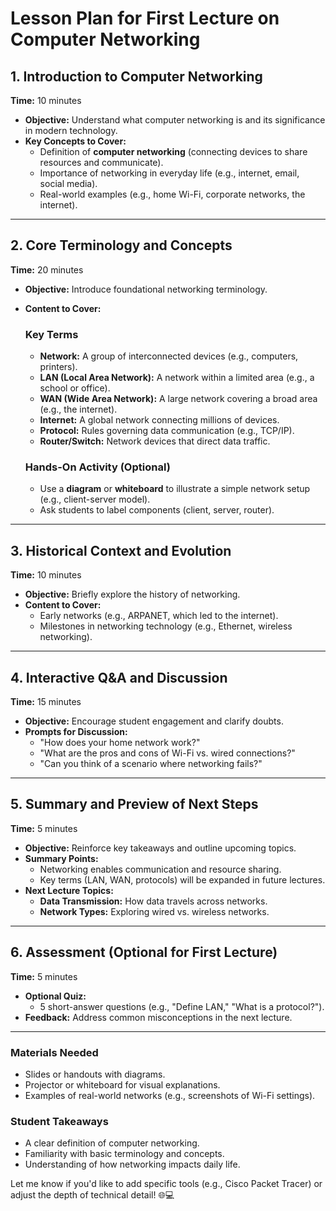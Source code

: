 # Lesson Plan for First Lecture on Computer Networking  

## **1. Introduction to Computer Networking**  
**Time:** 10 minutes  
- **Objective:** Understand what computer networking is and its significance in modern technology.  
- **Key Concepts to Cover:**  
  - Definition of **computer networking** (connecting devices to share resources and communicate).  
  - Importance of networking in everyday life (e.g., internet, email, social media).  
  - Real-world examples (e.g., home Wi-Fi, corporate networks, the internet).  

---

## **2. Core Terminology and Concepts**  
**Time:** 20 minutes  
- **Objective:** Introduce foundational networking terminology.  
- **Content to Cover:**  
  ### Key Terms  
  - **Network:** A group of interconnected devices (e.g., computers, printers).  
  - **LAN (Local Area Network):** A network within a limited area (e.g., a school or office).  
  - **WAN (Wide Area Network):** A large network covering a broad area (e.g., the internet).  
  - **Internet:** A global network connecting millions of devices.  
  - **Protocol:** Rules governing data communication (e.g., TCP/IP).  
  - **Router/Switch:** Network devices that direct data traffic.  

  ### Hands-On Activity (Optional)  
  - Use a **diagram** or **whiteboard** to illustrate a simple network setup (e.g., client-server model).  
  - Ask students to label components (client, server, router).  

---

## **3. Historical Context and Evolution**  
**Time:** 10 minutes  
- **Objective:** Briefly explore the history of networking.  
- **Content to Cover:**  
  - Early networks (e.g., ARPANET, which led to the internet).  
  - Milestones in networking technology (e.g., Ethernet, wireless networking).  

---

## **4. Interactive Q&A and Discussion**  
**Time:** 15 minutes  
- **Objective:** Encourage student engagement and clarify doubts.  
- **Prompts for Discussion:**  
  - "How does your home network work?"  
  - "What are the pros and cons of Wi-Fi vs. wired connections?"  
  - "Can you think of a scenario where networking fails?"  

---

## **5. Summary and Preview of Next Steps**  
**Time:** 5 minutes  
- **Objective:** Reinforce key takeaways and outline upcoming topics.  
- **Summary Points:**  
  - Networking enables communication and resource sharing.  
  - Key terms (LAN, WAN, protocols) will be expanded in future lectures.  
- **Next Lecture Topics:**  
  - **Data Transmission:** How data travels across networks.  
  - **Network Types:** Exploring wired vs. wireless networks.  

---

## **6. Assessment (Optional for First Lecture)**  
**Time:** 5 minutes  
- **Optional Quiz:**  
  - 5 short-answer questions (e.g., "Define LAN," "What is a protocol?").  
- **Feedback:** Address common misconceptions in the next lecture.  

---

### **Materials Needed**  
- Slides or handouts with diagrams.  
- Projector or whiteboard for visual explanations.  
- Examples of real-world networks (e.g., screenshots of Wi-Fi settings).  

### **Student Takeaways**  
- A clear definition of computer networking.  
- Familiarity with basic terminology and concepts.  
- Understanding of how networking impacts daily life.  

Let me know if you'd like to add specific tools (e.g., Cisco Packet Tracer) or adjust the depth of technical detail! 🌐💻
